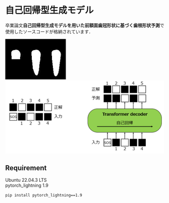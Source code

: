 # 自己回帰型生成モデル

卒業論文**自己回帰型生成モデルを用いた前額面歯冠形状に基づく歯根形状予測**で使用したソースコードが格納されています．

![](figures/tooth20_79.9M.jpg)
![](figures/learning_pixel_array.png)

## Requirement

Ubuntu 22.04.3 LTS  
pytorch_lightning 1.9

```copy
pip install pytorch_lightning==1.9
```
